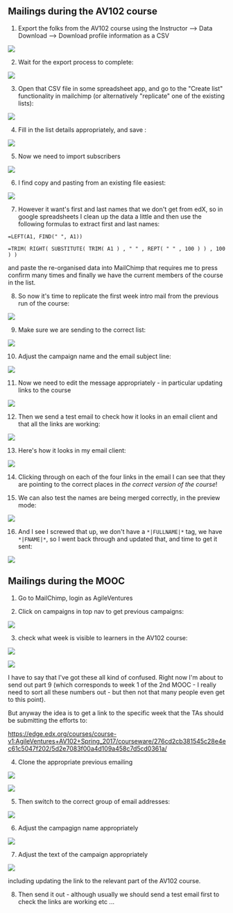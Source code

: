 ## Mailings during the AV102 course

1. Export the folks from the AV102 course using the Instructor --> Data Download --> Download profile information as a CSV

![](https://dl.dropboxusercontent.com/s/wbrsqfxos2lu8gj/Screenshot%202017-09-21%2011.32.10.png?dl=0)

2. Wait for the export process to complete:

![](https://dl.dropboxusercontent.com/s/3yd3a1f4i2hdf20/Screenshot%202017-09-21%2011.33.01.png?dl=0)

3. Open that CSV file in some spreadsheet app, and go to the "Create list" functionality in mailchimp (or alternatively "replicate" one of the existing lists):

![](https://dl.dropboxusercontent.com/s/kthfjoxiwc1h434/Screenshot%202017-09-21%2011.34.54.png?dl=0)

4.  Fill in the list details appropriately, and save :

![](https://dl.dropboxusercontent.com/s/57qib5irkcno6zd/Screenshot%202017-09-21%2011.36.44.png?dl=0)

5. Now we need to import subscribers

![](https://dl.dropboxusercontent.com/s/bwq17zsola63xvk/Screenshot%202017-09-21%2011.37.26.png?dl=0)

6. I find copy and pasting from an existing file easiest:

![](https://dl.dropboxusercontent.com/s/2bb45zgivqctl1j/Screenshot%202017-09-21%2011.37.58.png?dl=0)

7. However it want's first and last names that we don't get from edX, so in google spreadsheets I clean up the data a little and then use the following formulas to extract first and last names:

```
=LEFT(A1, FIND(" ", A1)) 
```
```
=TRIM( RIGHT( SUBSTITUTE( TRIM( A1 ) , " " , REPT( " " , 100 ) ) , 100 ) )
```
and paste the re-organised data into MailChimp that requires me to press confirm many times and finally we have the current members of the course in the list.

8. So now it's time to replicate the first week intro mail from the previous run of the course:

![](https://dl.dropboxusercontent.com/s/cv2rtag6fexbzqb/Screenshot%202017-09-21%2011.46.39.png?dl=0)

9. Make sure we are sending to the correct list:

![](https://dl.dropboxusercontent.com/s/mzii1rsuonevasl/Screenshot%202017-09-21%2011.47.29.png?dl=0)

10. Adjust the campaign name and the email subject line:

![](https://dl.dropboxusercontent.com/s/bawtt4k7b4rkige/Screenshot%202017-09-21%2011.49.07.png?dl=0)

11. Now we need to edit the message appropriately - in particular updating links to the course

![](https://dl.dropboxusercontent.com/s/2icubmdkkj9zfsd/Screenshot%202017-09-21%2011.51.35.png?dl=0)

12. Then we send a test email to check how it looks in an email client and that all the links are working:

![](https://dl.dropboxusercontent.com/s/lixgm5yone01ifp/Screenshot%202017-09-21%2011.52.19.png?dl=0)

13. Here's how it looks in my email client:

![](https://dl.dropboxusercontent.com/s/qwars1fkp3enkbb/Screenshot%202017-09-21%2011.55.15.png?dl=0)

14. Clicking through on each of the four links in the email I can see that they are pointing to the correct places in *the correct version of the course*!

15. We can also test the names are being merged correctly, in the preview mode:

![](https://dl.dropboxusercontent.com/s/y5n0cue4uggnp22/Screenshot%202017-09-21%2011.56.43.png?dl=0)

16. And I see I screwed that up, we don't have a `*|FULLNAME|*` tag, we have `*|FNAME|*`, so I went back through and updated that, and time to get it sent:

![](https://dl.dropboxusercontent.com/s/9acktzar7h1km1m/Screenshot%202017-09-21%2012.24.58.png?dl=0)



## Mailings during the MOOC

1. Go to MailChimp, login as AgileVentures

2. Click on campaigns in top nav to get previous campaigns:

![](https://dl.dropboxusercontent.com/s/v5rfi3fbl8svvs6/Screenshot%202017-07-11%2016.07.18.png?dl=1)

3. check what week is visible to learners in the AV102 course:

![](https://dl.dropboxusercontent.com/s/hesf1e10sexce4e/Screenshot%202017-07-12%2016.10.10.png?dl=1)

![](https://dl.dropboxusercontent.com/s/8lbp47z4qs3wcv3/Screenshot%202017-07-12%2016.10.23.png?dl=1)

I have to say that I've got these all kind of confused.  Right now I'm about to send out part 9 (which corresponds to week 1 of the 2nd MOOC - I really need to sort all these numbers out - but then not that many people even get to this point).

But anyway the idea is to get a link to the specific week that the TAs should be submitting the efforts to:

https://edge.edx.org/courses/course-v1:AgileVentures+AV102+Spring_2017/courseware/276cd2cb381545c28e4ec61c5047f202/5d2e7083f00a4d109a458c7d5cd0361a/

4. Clone the appropriate previous emailing

![](https://dl.dropboxusercontent.com/s/76kyy9xw5ddvt9r/Screenshot%202017-07-12%2016.24.02.png?dl=1)

![](https://dl.dropboxusercontent.com/s/ufmf57c7exw991l/Screenshot%202017-07-12%2018.17.27.png?dl=1)

5. Then switch to the correct group of email addresses:

![](https://dl.dropboxusercontent.com/s/qryn6x71mudgo5h/Screenshot%202017-07-12%2018.18.16.png?dl=1)

6. Adjust the campagign name appropriately

![](https://dl.dropboxusercontent.com/s/ihkgq1isazuzvgq/Screenshot%202017-07-12%2018.19.55.png?dl=1)

7. Adjust the text of the campaign appropriately

![](https://dl.dropboxusercontent.com/s/7y9mqd2qpd6c4o4/Screenshot%202017-07-29%2012.01.46.png?dl=1)

including updating the link to the relevant part of the AV102 course.

8. Then send it out - although usually we should send a test email first to check the links are working etc ...
